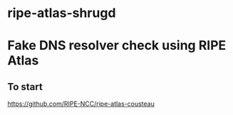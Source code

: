 # ripe-atlas-shrugd
# Fake DNS resolver check using RIPE Atlas

## To start

https://github.com/RIPE-NCC/ripe-atlas-cousteau
